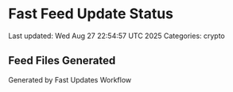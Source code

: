 # Fast Feed Update Status
Last updated: Wed Aug 27 22:54:57 UTC 2025
Categories: crypto

## Feed Files Generated

Generated by Fast Updates Workflow
